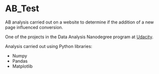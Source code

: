 # AB_Test
AB analysis carried out on a website to determine if the addition of
a new page influenced conversion.

One of the projects in the Data Analysis Nanodegree program at [Udacity](https://www.udacity.com/courses/all).

Analysis carried out using Python libraries:
* Numpy
* Pandas
* Matplotlib


